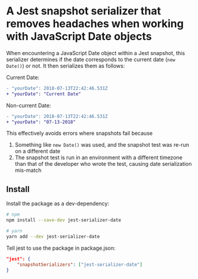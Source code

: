 # A Jest snapshot serializer that removes headaches when working with JavaScript Date objects
When encountering a JavaScript Date object within a Jest snapshot, this serializer determines if the date corresponds to the current date (`new Date()`) or not. It then serializes them as follows:

Current Date:
```diff
- "yourDate": 2018-07-13T22:42:46.531Z
+ "yourDate": "Current Date"
```

Non-current Date:
```diff
- "yourDate": 2018-07-13T22:42:46.531Z
+ "yourDate": "07-13-2018"
```

This effectively avoids errors where snapshots fail because
1. Something like `new Date()` was used, and the snapshot test was re-run on a different date
2. The snapshot test is run in an environment with a different timezone than that of the developer who wrote the test, causing date serialization mis-match

## Install
Install the package as a dev-dependency:
```bash
# npm
npm install --save-dev jest-serializer-date

# yarn
yarn add --dev jest-serializer-date
```

Tell jest to use the package in package.json:
```json
"jest": {
    "snapshotSerializers": ["jest-serializer-date"]
}
```